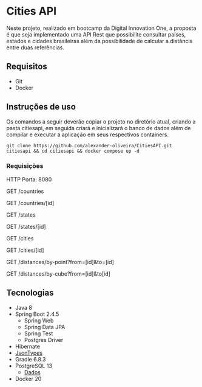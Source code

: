 # Cities API

Neste projeto, realizado em bootcamp da Digital Innovation One, a proposta é que seja implementado uma API Rest que possibilite consultar países, estados e cidades brasileiras além da possibilidade de calcular a distância entre duas referências.

## Requisitos

- Git
- Docker

## Instruções de uso

Os comandos a seguir deverão copiar o projeto no diretório atual, criando a pasta citiesapi, em seguida criará e inicializará o banco de dados além de compilar e executar a aplicação em seus respectivos containers.

```shell
git clone https://github.com/alexander-oliveira/CitiesAPI.git citiesapi && cd citiesapi && docker compose up -d
```

### Requisições

HTTP Porta: 8080

GET	/countries

GET	/countries/[id]

GET	/states

GET	/states/[id]

GET	/cities

GET	/cities/[id]

GET	/distances/by-point?from=[id]&to=[id]

GET	/distances/by-cube?from=[id]&to[id]

## Tecnologias

- Java 8
- Spring Boot 2.4.5
  - Spring Web
  - Spring Data JPA
  - Spring Test
  - Postgres Driver
- Hibernate
- [JsonTypes](https://github.com/vladmihalcea/hibernate-types)
- Gradle 6.8.3
- PostgreSQL 13
  - [Dados](https://github.com/chinnonsantos/sql-paises-estados-cidades/tree/master/PostgreSQL)
- Docker 20

